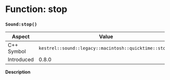 
# Function: stop
### `Sound:stop()`

| Aspect | Value |
| --- | --- |
| C++ Symbol | `kestrel::sound::legacy::macintosh::quicktime::stop()` |
| Introduced | 0.8.0 |

**Description**


